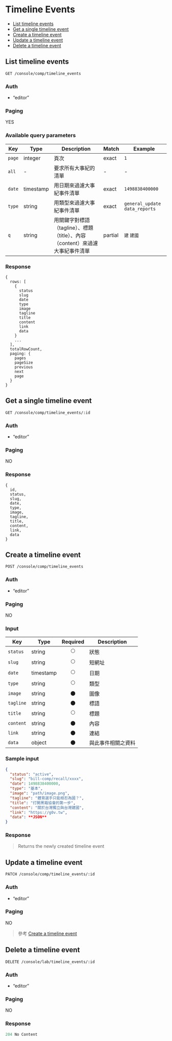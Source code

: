 # Timeline Events

- [List timeline events](#list-timeline-events)
- [Get a single timeline event](#get-a-single-timeline-event)
- [Create a timeline event](#create-a-timeline-event)
- [Update a timeline event](#update-a-timeline-event)
- [Delete a timeline event](#delete-a-timeline-event)

## List timeline events
```
GET /console/comp/timeline_events
```

### Auth
- “editor”

### Paging
YES

### Available query parameters

| Key | Type | Description | Match | Example |
| --- | --- | --- | --- | --- |
| `page` | integer | 頁次 | exact | `1` |
| `all` | - | 要求所有大事紀的清單 | - | - |
| `date` | timestamp | 用日期來過濾大事紀事件清單 | exact | `1498838400000` |
| `type` | string | 用類型來過濾大事紀事件清單 | exact | `general_update` `data_reports` |
| `q` | string | 用關鍵字對標語（tagline）、標題（title）、內容（content）來過濾大事紀事件清單 | partial | `建` `建國` |

### Response
```
{
  rows: [
    {
      status
      slug
      date
      type
      image
      tagline
      title
      content
      link
      data
    }
    ...
  ],
  totalRowCount,
  paging: {
    pages
    pageSize
    previous
    next
    page
  }
}
```

## Get a single timeline event
```
GET /console/comp/timeline_events/:id
```

### Auth
- “editor”

### Paging
NO

### Response
```
{
  id,
  status,
  slug,
  date,
  type,
  image,
  tagline,
  title,
  content,
  link,
  data
}
```

## Create a timeline event
```
POST /console/comp/timeline_events
```

### Auth
- “editor”

### Paging
NO

### Input

| Key | Type | Required | Description |
| --- | --- | :---: | --- |
| `status` | string | 🌕 | 狀態 |
| `slug` | string | 🌕 | 短網址 |
| `date` | timestamp | 🌕 | 日期 |
| `type` | string | 🌕 | 類型 |
| `image` | string | 🌑 | 圖像 |
| `tagline` | string | 🌑 | 標語 |
| `title` | string | 🌕 | 標題 |
| `content` | string | 🌑 | 內容 |
| `link` | string | 🌑 | 連結 |
| `data` | object | 🌑 | 與此事件相關之資料 |

### Sample input
```json
{
  "status": "active",
  "slug": "bill-comp/recall/xxxx",
  "date": 1498838400000,
  "type": "基本",
  "image": "path/image.png",
  "tagline": "體育選手只能相忍為國？",
  "title": "打開黑箱協會的第一步",
  "content": "關於台灣獨立與台灣建國",
  "link": "https://g0v.tw",
  "data": **JSON**
}
```

### Response
> Returns the newly created timeline event

## Update a timeline event
```
PATCH /console/comp/timeline_events/:id
```

### Auth
- “editor”

### Paging
NO

> 參考 [Create a timeline event](#create-a-timeline-event)

## Delete a timeline event
```
DELETE /console/lab/timeline_events/:id
```
### Auth
- “editor”

### Paging
NO

### Response
```javascript
204 No Content
```
